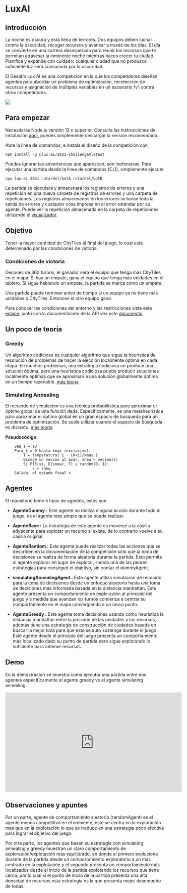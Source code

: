 # LuxAI

## Introducción

La noche es oscura y está llena de terrores. Dos equipos deben luchar contra la oscuridad, recoger recursos y avanzar a través de los días. El día se convierte en una carrera desesperada para reunir los recursos que te permitan atravesar la inminente noche mientras haces crecer tu ciudad. Planifica y expande con cuidado: cualquier ciudad que no produzca suficiente luz será consumida por la oscuridad.

El Desafío Lux AI es una competición en la que los competidores diseñan agentes para abordar un problema de optimización, recolección de recursos y asignación de múltiples variables en un escenario 1v1 contra otros competidores.

![](https://github.com/Lux-AI-Challenge/Lux-Design-2021/raw/master/assets/daynightshift.gif)

## Para empezar

Necesitarás Node.js versión 12 o superior. Consulta las instrucciones de instalación [aquí](https://nodejs.org/en/download/), puedes simplemente descargar la versión recomendada.

Abre la línea de comandos, e instala el diseño de la competición con

```
npm install -g @lux-ai/2021-challenge@latest
```

Puedes ignorar las advertencias que aparezcan, son inofensivas. Para ejecutar una partida desde la línea de comandos (CLI), simplemente ejecute

```
npx lux-ai-2021 ruta/del/botA ruta/del/botB
```

La partida se ejecutará  y almacenará los registros de errores y una repetición en una nueva carpeta de registros de errores y una carpeta de repeticiones. Los registros almacenados en los errores incluirán toda la salida de errores y cualquier cosa impresa en el error estándar por su agente. Puede ver la repetición almacenada en la carpeta de repeticiones utilizando el [visualizador](https://2021vis.lux-ai.org/). 

## Objetivo
Tener la mayor cantidad de CityTiles al final del juego, lo cual está determinado por las condiciones de victoria. 

### Condiciones de victoria

Después de 360 turnos, el ganador será el equipo que tenga más CityTiles en el mapa. Si hay un empate, gana el equipo que tenga más unidades en el tablero. Si sigue habiendo un empate, la partida se marca como un empate.

Una partida puede terminar antes de tiempo si un equipo ya no tiene más unidades o CityTiles. Entonces el otro equipo gana.

Para conocer las condiciones del entorno y las restricciones viste este [enlace](https://www.lux-ai.org/specs-2021), junto con la documentación de la API vea este [documento](https://github.com/Lux-AI-Challenge/Lux-Design-2021/tree/master/kits)

## Un poco de teoría

### Greedy
Un algoritmo codicioso es cualquier algoritmo que sigue la heurística de resolución de problemas de hacer la elección localmente óptima en cada etapa. En muchos problemas, una estrategia codiciosa no produce una solución óptima, pero una heurística codiciosa puede producir soluciones localmente óptimas que se aproximan a una solución globalmente óptima en un tiempo razonable. [más teoría](https://en.wikipedia.org/wiki/Greedy_algorithm)

### Simulating Annealing

El recocido de simulación es una técnica probabilística para aproximar el óptimo global de una función dada. Específicamente, es una metaheurística para aproximar el óptimo global en un gran espacio de búsqueda para un problema de optimización. Se suele utilizar cuando el espacio de búsqueda es discreto. [más teoría](https://en.wikipedia.org/wiki/Simulated_annealing)

**Pseudocódigo**

```
    Sea s = s0
    Para k = 0 hasta kmax (exclusivo):
        T ← temperatura( 1 - (k+1)/kmax )
        Escoge un vecino al azar, snew ← vecino(s)
        Si P(E(s), E(snew), T) ≥ random(0, 1):
            s ← snew
    Salida: el estado final s

```

## Agentes 
El repositorio tiene 5 tipos de agentes, estos son

- **AgenteDummy :** Este agente no realiza ninguna acción durante todo el juego, es el agente más simple que se puede realizar.

- **AgenteBase :** La estrategia de este agente es moverse a la casilla adyacente para explotar un recurso si existe, de lo contrario vuelve a su casilla original. 

- **AgenteRandom :** Este agente puede realizar todas las acciones que se describen en la documentación de la competición sólo que la toma de decisiones se realiza de forma aleatoria durante la partida. Esto permite al agente explorar en lugar de explotar, siendo una de las peores estrategias para conseguir el objetivo, sin contar el dummyAgent. 

- **simulatingAnnealingAgent :** Este agente utiliza simulación de recocido para la toma de decisiones desde un enfoque aleatorio hasta una toma de decisiones más informada basada en la distancia manhattan. Este agente presenta un comportamiento de exploración al principio del juego y a medida que avanzan los turnos comienza a centrar su comportamiento en el mapa convergiendo a un único punto.

- **AgenteGreedy :** Este agente toma decisiones usando como heurística la distancia manhattan entre la posición de las unidades y los recursos, además tiene una estrategia de construcción de ciudades basada en buscar la mejor loza para que esta se auto sostenga durante el juego. Este agente desde el principio del juego presenta un comportamiento más localizado dado su punto de partida pero sigue explorando lo suficiente para obtener recursos.

## Demo

En la demostración se muestra como ejecutar una partida entre dos agentes específicamente el agente greedy vs el agente simulating annealing.

<iframe width="560" height="315" src="https://www.youtube-nocookie.com/embed/BwE4jxz01-o" frameborder="0" allow="accelerometer; autoplay; encrypted-media; gyroscope; picture-in-picture" allowfullscreen></iframe>

## Observaciones y apuntes 

Por un parte, agente de comportamiento aleatorio (randomAgent) es el agente menos competitivo en el ambiente, este se centra en la exploración mas que en la explotación lo que se traduce en una estrategia poco efectiva para lograr el objetivo del juego.

Por otra parte, los agentes que basan su estrategia con simulating annealing y greedy muestran un claro comportamiento de exploración/explotación más equilibrado, en donde el primero evoluciona durante de la partida desde un comportamiento exploratorio a un mas centrado en la explotación y el segundo presenta un comportamiento más localizados desde el inicio de la partida explotando los recursos que tiene cerca, por lo cual si el punto de inicio de la partida presenta una alta densidad de recursos esta estrategia es la que presenta mejor desempeño de todas.
